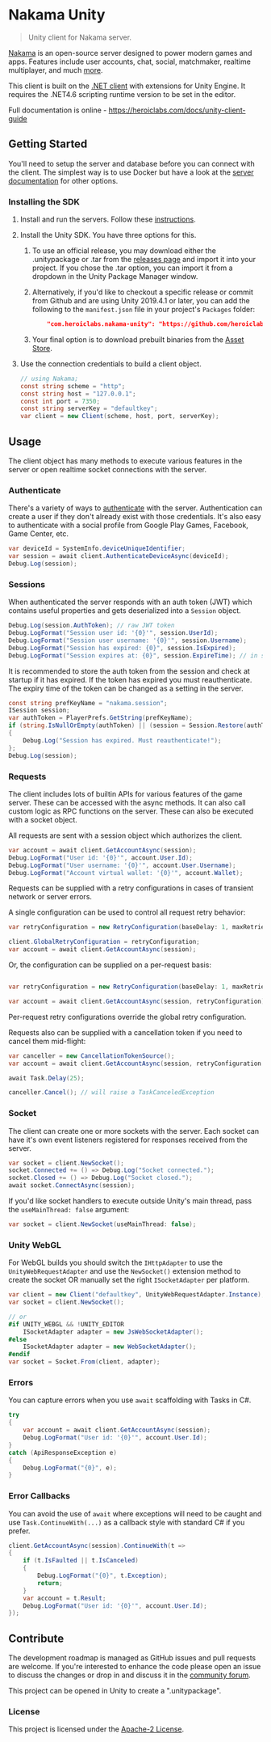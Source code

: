 Nakama Unity
===

> Unity client for Nakama server.

[Nakama](https://github.com/heroiclabs/nakama) is an open-source server designed to power modern games and apps. Features include user accounts, chat, social, matchmaker, realtime multiplayer, and much [more](https://heroiclabs.com).

This client is built on the [.NET client](https://github.com/heroiclabs/nakama-dotnet) with extensions for Unity Engine. It requires the .NET4.6 scripting runtime version to be set in the editor.

Full documentation is online - https://heroiclabs.com/docs/unity-client-guide

## Getting Started

You'll need to setup the server and database before you can connect with the client. The simplest way is to use Docker but have a look at the [server documentation](https://github.com/heroiclabs/nakama#getting-started) for other options.

### Installing the SDK

1. Install and run the servers. Follow these [instructions](https://heroiclabs.com/docs/install-docker-quickstart).

2. Install the Unity SDK. You have three options for this.

   1. To use an official release, you may download either the .unitypackage or .tar from the [releases page](https://github.com/heroiclabs/nakama-unity/releases) and import it into your project. If you chose the .tar option, you can import it from a dropdown in the Unity Package Manager window.

   2. Alternatively, if you'd like to checkout a specific release or commit from Github and are using Unity 2019.4.1 or later, you can add the following to the `manifest.json` file in your project's `Packages` folder:

      ```json
          "com.heroiclabs.nakama-unity": "https://github.com/heroiclabs/nakama-unity.git?path=/Packages/Nakama#<commit | tag>"
      ```

   3. Your final option is to download prebuilt binaries from the [Asset Store](https://assetstore.unity.com/packages/tools/network/nakama-81338).

3. Use the connection credentials to build a client object.

    ```csharp
    // using Nakama;
    const string scheme = "http";
    const string host = "127.0.0.1";
    const int port = 7350;
    const string serverKey = "defaultkey";
    var client = new Client(scheme, host, port, serverKey);
    ```

## Usage

The client object has many methods to execute various features in the server or open realtime socket connections with the server.

### Authenticate

There's a variety of ways to [authenticate](https://heroiclabs.com/docs/authentication) with the server. Authentication can create a user if they don't already exist with those credentials. It's also easy to authenticate with a social profile from Google Play Games, Facebook, Game Center, etc.

```csharp
var deviceId = SystemInfo.deviceUniqueIdentifier;
var session = await client.AuthenticateDeviceAsync(deviceId);
Debug.Log(session);
```

### Sessions

When authenticated the server responds with an auth token (JWT) which contains useful properties and gets deserialized into a `Session` object.

```csharp
Debug.Log(session.AuthToken); // raw JWT token
Debug.LogFormat("Session user id: '{0}'", session.UserId);
Debug.LogFormat("Session user username: '{0}'", session.Username);
Debug.LogFormat("Session has expired: {0}", session.IsExpired);
Debug.LogFormat("Session expires at: {0}", session.ExpireTime); // in seconds.
```

It is recommended to store the auth token from the session and check at startup if it has expired. If the token has expired you must reauthenticate. The expiry time of the token can be changed as a setting in the server.

```csharp
const string prefKeyName = "nakama.session";
ISession session;
var authToken = PlayerPrefs.GetString(prefKeyName);
if (string.IsNullOrEmpty(authToken) || (session = Session.Restore(authToken)).IsExpired)
{
    Debug.Log("Session has expired. Must reauthenticate!");
};
Debug.Log(session);
```

### Requests

The client includes lots of builtin APIs for various features of the game server. These can be accessed with the async methods. It can also call custom logic as RPC functions on the server. These can also be executed with a socket object.

All requests are sent with a session object which authorizes the client.

```csharp
var account = await client.GetAccountAsync(session);
Debug.LogFormat("User id: '{0}'", account.User.Id);
Debug.LogFormat("User username: '{0}'", account.User.Username);
Debug.LogFormat("Account virtual wallet: '{0}'", account.Wallet);
```

Requests can be supplied with a retry configurations in cases of transient network or server errors.

A single configuration can be used to control all request retry behavior:

```csharp
var retryConfiguration = new RetryConfiguration(baseDelay: 1, maxRetries: 5, delegate { System.Console.Writeline("about to retry."); });

client.GlobalRetryConfiguration = retryConfiguration;
var account = await client.GetAccountAsync(session);
```

Or, the configuration can be supplied on a per-request basis:

```csharp

var retryConfiguration = new RetryConfiguration(baseDelay: 1, maxRetries: 5, delegate { System.Console.Writeline("about to retry."); });

var account = await client.GetAccountAsync(session, retryConfiguration);

```
Per-request retry configurations override the global retry
configuration.

Requests also can be supplied with a cancellation token if you need to cancel them mid-flight:

```csharp
var canceller = new CancellationTokenSource();
var account = await client.GetAccountAsync(session, retryConfiguration: null, canceller);

await Task.Delay(25);

canceller.Cancel(); // will raise a TaskCanceledException
```

### Socket

The client can create one or more sockets with the server. Each socket can have it's own event listeners registered for responses received from the server.

```csharp
var socket = client.NewSocket();
socket.Connected += () => Debug.Log("Socket connected.");
socket.Closed += () => Debug.Log("Socket closed.");
await socket.ConnectAsync(session);
```

If you'd like socket handlers to execute outside Unity's main thread, pass the `useMainThread: false` argument:

```csharp
var socket = client.NewSocket(useMainThread: false);
```

### Unity WebGL

For WebGL builds you should switch the `IHttpAdapter` to use the `UnityWebRequestAdapter` and use the `NewSocket()` extension method to create the socket OR manually set the right `ISocketAdapter` per platform.

```csharp
var client = new Client("defaultkey", UnityWebRequestAdapter.Instance);
var socket = client.NewSocket();

// or
#if UNITY_WEBGL && !UNITY_EDITOR
    ISocketAdapter adapter = new JsWebSocketAdapter();
#else
    ISocketAdapter adapter = new WebSocketAdapter();
#endif
var socket = Socket.From(client, adapter);
```

### Errors

You can capture errors when you use `await` scaffolding with Tasks in C#.

```csharp
try
{
    var account = await client.GetAccountAsync(session);
    Debug.LogFormat("User id: '{0}'", account.User.Id);
}
catch (ApiResponseException e)
{
    Debug.LogFormat("{0}", e);
}
```

### Error Callbacks

You can avoid the use of `await` where exceptions will need to be caught and use `Task.ContinueWith(...)` as a callback style with standard C# if you prefer.

```csharp
client.GetAccountAsync(session).ContinueWith(t =>
{
    if (t.IsFaulted || t.IsCanceled)
    {
        Debug.LogFormat("{0}", t.Exception);
        return;
    }
    var account = t.Result;
    Debug.LogFormat("User id: '{0}'", account.User.Id);
});
```

## Contribute

The development roadmap is managed as GitHub issues and pull requests are welcome. If you're interested to enhance the code please open an issue to discuss the changes or drop in and discuss it in the [community forum](https://forum.heroiclabs.com).

This project can be opened in Unity to create a ".unitypackage".

### License

This project is licensed under the [Apache-2 License](https://github.com/heroiclabs/nakama-unity/blob/master/LICENSE).
